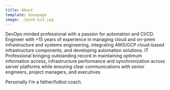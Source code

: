 ```yaml
---
title: About
template: basepage
image: ./punk-kid.jpg
---
```

DevOps minded professional with a passion for automation and CI/CD. Engineer with +15 years of experience in managing cloud and on-prem infrastructure and systems engineering, integrating AWS/GCP cloud-based infrastructure components, and developing automation solutions. IT Professional bringing outstanding record in maintaining optimum information access, infrastructure performance and synchronization across server platforms while ensuring clear communications with senior engineers, project managers, and executives

Personally I'm a father/futbol coach.
